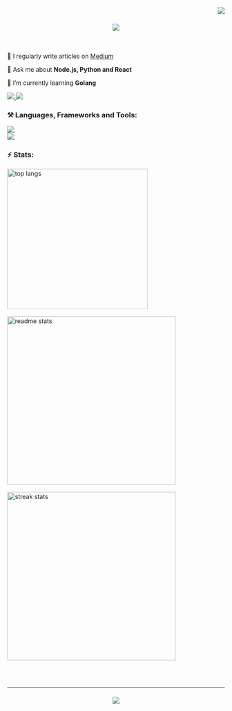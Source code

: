 <img align="right" src="https://visitor-badge.laobi.icu/badge?page_id=bjclayton.bjclayton" />

<h1 align="center">
    <img src="https://readme-typing-svg.herokuapp.com/?font=Righteous&size=35&center=true&vCenter=true&width=500&height=70&duration=4000&lines=Hi+👋,+I'm+John+Clayton!;" />
</h1>


<br/>

📝 I regularly write articles on [Medium](https://medium.com/@jclaytonblanc)

💬 Ask me about **Node.js, Python and React**

 🌱 I’m currently learning **Golang**
  <!---
 🔭 I’m currently working on **Predika**

 👯 I'm looking for **internship**

⚡ Fun fact **I love God and I like playing the piano**
--->
 
<div align="left"> 
  <a href="mailto:jclaytonblanc@gmail.com">
    <img src="https://img.shields.io/badge/Gmail-333333?style=for-the-badge&logo=gmail&logoColor=red" />
  </a>
  <a href="https://www.linkedin.com/in/johnclaytonblanc" target="_blank">
    <img src="https://img.shields.io/badge/LinkedIn-0077B5?style=for-the-badge&logo=linkedin&logoColor=white" target="_blank" />
  </a>
</div>


<h3 align="left">⚒️ Languages, Frameworks and Tools:</h3>
<div align="left">
  <img src="https://skillicons.dev/icons?i=golang,c++,python,typescript,java,express,react,tailwind,redux" /><br>
  <img src="https://skillicons.dev/icons?i=aws,docker,kubernetes,terraform,azure,mysql,postgres,redis," />
</div>


<h3 align="left">⚡ Stats:</h3>
<div align=left>
  <img width=325 align="center" src="https://github-readme-stats.vercel.app/api/top-langs/?username=bjclayton&hide=HTML&langs_count=8&layout=compact&theme=react&border_radius=10&size_weight=0.8&count_weight=0.5&exclude_repo=github-readme-stats" alt="top langs" />
<br/><br/>

  <img width=390 src="https://github-readme-stats.vercel.app/api?username=bjclayton&count_private=true&show_icons=true&theme=react&rank_icon=github&border_radius=10" alt="readme stats" />
  <br/><br/>
  
  <img width=390 src="https://streak-stats.demolab.com/?user=bjclayton&count_private=true&theme=react&border_radius=10" alt="streak stats"/>
</div>

<br/><br/>
<hr/>

<h3 align="center">
  <img src="https://readme-typing-svg.herokuapp.com/?font=Righteous&size=25&center=true&vCenter=true&width=500&height=70&duration=4000&lines=Thanks+for+visiting!+✌️;">
</h3>
